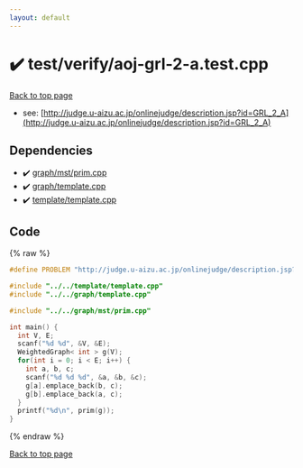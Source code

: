```yaml
---
layout: default
---
```


<!-- mathjax config similar to math.stackexchange -->
<script type="text/javascript" async
  src="https://cdnjs.cloudflare.com/ajax/libs/mathjax/2.7.5/MathJax.js?config=TeX-MML-AM_CHTML">
</script>
<script type="text/x-mathjax-config">
  MathJax.Hub.Config({
    TeX: { equationNumbers: { autoNumber: "AMS" }},
    tex2jax: {
      inlineMath: [ ['$','$'] ],
      processEscapes: true
    },
    "HTML-CSS": { matchFontHeight: false },
    displayAlign: "left",
    displayIndent: "2em"
  });
</script>

<script type="text/javascript" src="https://cdnjs.cloudflare.com/ajax/libs/jquery/3.4.1/jquery.min.js"></script>
<script src="https://cdn.jsdelivr.net/npm/jquery-balloon-js@1.1.2/jquery.balloon.min.js" integrity="sha256-ZEYs9VrgAeNuPvs15E39OsyOJaIkXEEt10fzxJ20+2I=" crossorigin="anonymous"></script>
<script type="text/javascript" src="../../../assets/js/copy-button.js"></script>
<link rel="stylesheet" href="../../../assets/css/copy-button.css" />


# :heavy_check_mark: test/verify/aoj-grl-2-a.test.cpp


[Back to top page](../../../index.html)

* see: [http://judge.u-aizu.ac.jp/onlinejudge/description.jsp?id=GRL_2_A](http://judge.u-aizu.ac.jp/onlinejudge/description.jsp?id=GRL_2_A)


## Dependencies
* :heavy_check_mark: [graph/mst/prim.cpp](../../../library/graph/mst/prim.cpp.html)
* :heavy_check_mark: [graph/template.cpp](../../../library/graph/template.cpp.html)
* :heavy_check_mark: [template/template.cpp](../../../library/template/template.cpp.html)


## Code
{% raw %}
```cpp
#define PROBLEM "http://judge.u-aizu.ac.jp/onlinejudge/description.jsp?id=GRL_2_A"

#include "../../template/template.cpp"
#include "../../graph/template.cpp"

#include "../../graph/mst/prim.cpp"

int main() {
  int V, E;
  scanf("%d %d", &V, &E);
  WeightedGraph< int > g(V);
  for(int i = 0; i < E; i++) {
    int a, b, c;
    scanf("%d %d %d", &a, &b, &c);
    g[a].emplace_back(b, c);
    g[b].emplace_back(a, c);
  }
  printf("%d\n", prim(g));
}

```
{% endraw %}

[Back to top page](../../../index.html)

